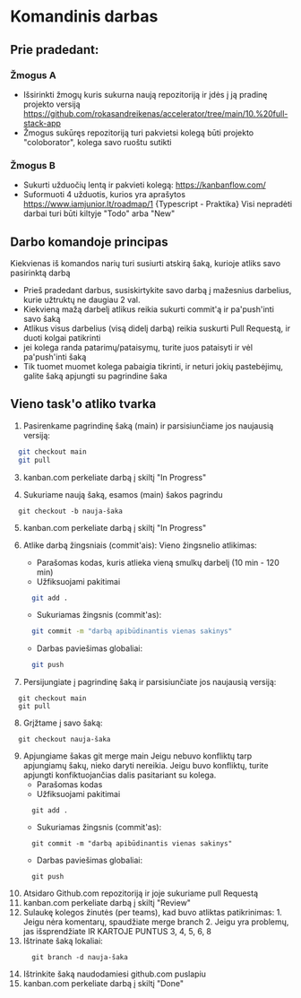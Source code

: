 # Komandinis darbas

## Prie pradedant:

### Žmogus A
* Išsirinkti žmogų kuris sukurna naują repozitoriją ir įdės į ją pradinę projekto versiją
  https://github.com/rokasandreikenas/accelerator/tree/main/10.%20full-stack-app
* Žmogus sukūręs repozitoriją turi pakvietsi kolegą būti projekto "coloborator", kolega savo ruoštu sutikti

### Žmogus B
* Sukurti užduočių lentą ir pakvieti kolegą: https://kanbanflow.com/
* Suformuoti 4 užduotis, kurios yra aprašytos https://www.iamjunior.lt/roadmap/1 {Typescript - Praktika}
  Visi nepradėti darbai turi būti kiltyje "Todo" arba "New"

## Darbo komandoje principas
Kiekvienas iš komandos narių turi susiurti atskirą šaką, kurioje atliks savo pasirinktą darbą
  * Prieš pradedant darbus, susiskirtykite savo darbą į mažesnius darbelius, kurie užtruktų ne daugiau 2 val.
  * Kiekvieną mažą darbelį atlikus reikia sukurti commit'ą ir pa'push'inti savo šaką
  * Atlikus visus darbelius (visą didelį darbą) reikia suskurti Pull Requestą, ir duoti kolgai patikrinti
  * jei kolega randa patarimų/pataisymų, turite juos pataisyti ir vėl pa'push'inti šaką
  * Tik tuomet muomet kolega pabaigia tikrinti, ir neturi jokių pastebėjimų, galite šaką apjungti su pagrindine šaka

## Vieno task'o atliko tvarka
  1. Pasirenkame pagrindinę šaką (main) ir parsisiunčiame jos naujausią versiją:
  ```bash
    git checkout main
    git pull
  ```
  3. kanban.com perkeliate darbą į skiltį "In Progress"

  4. Sukuriame naują šaką, esamos (main) šakos pagrindu 
  ```
    git checkout -b nauja-šaka
  ```
  5. kanban.com perkeliate darbą į skiltį "In Progress"

  6. Atlike darbą žingsniais (commit'ais):
    Vieno žingsnelio atlikimas:
      * Parašomas kodas, kuris atlieka vieną smulkų darbelį (10 min - 120 min)
      * Užfiksuojami pakitimai
      ```bash
        git add .
      ```
      * Sukuriamas žingsnis (commit'as):
      ```bash
        git commit -m "darbą apibūdinantis vienas sakinys"
      ```
      * Darbas paviešimas globaliai:
      ```bash
        git push
      ```
  7. Persijungiate į pagrindinę šaką ir parsisiunčiate jos naujausią versiją:
  ```
    git checkout main 
    git pull
  ```
  8. Grįžtame į savo šaką:
  ```
    git checkout nauja-šaka
  ```
  9. Apjungiame šakas
    git merge main
      Jeigu nebuvo konfliktų tarp apjungiamų šakų, nieko daryti nereikia.
      Jeigu buvo konfliktų, turite apjungti konfiktuojančias dalis pasitariant su kolega.
        * Parašomas kodas
        * Užfiksuojami pakitimai
        ```
          git add .
        ```
        * Sukuriamas žingsnis (commit'as):
        ```
          git commit -m "darbą apibūdinantis vienas sakinys"
        ```
        * Darbas paviešimas globaliai:
        ```
          git push
        ```
  10. Atsidaro Github.com repozitoriją ir joje sukuriame pull Requestą 
  11. kanban.com perkeliate darbą į skiltį "Review"
  12. Sulaukę kolegos žinutės (per teams), kad buvo atliktas patikrinimas:
    1. Jeigu nėra komentarų, spaudžiate merge branch 
    2. Jeigu yra problemų, jas išsprendžiate IR KARTOJE PUNTUS 3, 4, 5, 6, 8
  13. Ištrinate šaką lokaliai:
      ```
        git branch -d nauja-šaka
      ```
  14. Ištrinkite šaką naudodamiesi github.com puslapiu
  15. kanban.com perkeliate darbą į skiltį "Done"





